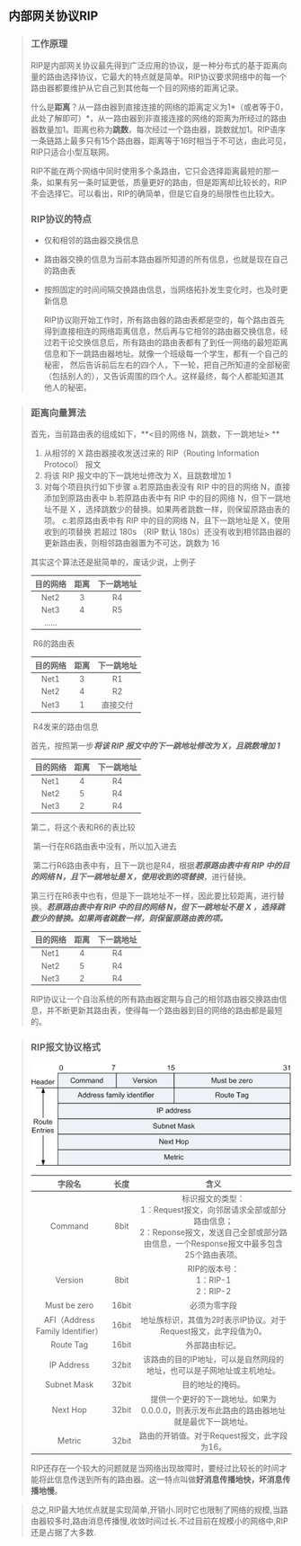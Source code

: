 ## 		内部网关协议RIP

> ### 工作原理 
> ​		RIP是内部网关协议最先得到广泛应用的协议，是一种分布式的基于距离向量的路由选择协议，它最大的特点就是简单。RIP协议要求网络中的每一个路由器都要维护从它自己到其他每一个目的网络的距离记录。
>
> ​		什么是**距离**？从一路由器到直接连接的网络的距离定义为1*（或者等于0，此处了解即可）*，从一路由器到非直接连接的网络的距离为所经过的路由器数量加1。距离也称为**跳数**，每次经过一个路由器，跳数就加1。RIP语序一条链路上最多只有15个路由器，距离等于16时相当于不可达，由此可见，RIP只适合小型互联网。
>
> ​		RIP不能在两个网络中同时使用多个条路由，它只会选择距离最短的那一条，如果有另一条时延更低，质量更好的路由，但是距离却比较长的，RIP不会选择它。可以看出，RIP的确简单，但是它自身的局限性也比较大。
>
> ###  RIP协议的特点
>
> * 仅和相邻的路由器交换信息
>
> * 路由器交换的信息为当前本路由器所知道的所有信息，也就是现在自己的路由表
>
> * 按照固定的时间间隔交换路由信息，当网络拓扑发生变化时，也及时更新信息  
>
>   ​		RIP协议刚开始工作时，所有路由器的路由表都是空的，每个路由首先得到直接相连的网络距离信息，然后再与它相邻的路由器交换信息，经过若干论交换信息后，所有路由的路由表都有了到任一网络的最短距离信息和下一跳路由器地址。就像一个班级每一个学生，都有一个自己的秘密， 然后告诉前后左右的四个人，下一轮，把自己所知道的全部秘密（包括别人的），又告诉周围的四个人。这样最终，每个人都能知道其他人的秘密。

> ### 距离向量算法
>
> 首先，当前路由表的组成如下，**<目的网络 N，跳数，下一跳地址> **
>
> 1. 从相邻的 X 路由器接收发送过来的 RIP（Routing Information Protocol） 报文
> 2. 将该 RIP 报文中的下一跳地址修改为 X，且跳数增加 1
> 3. 对每个项目执行如下步骤
> a.若原路由表没有 RIP 中的目的网络 N，直接添加到原路由表中
> b.若原路由表中有 RIP 中的目的网络 N，但下一跳地址不是 X ，选择跳数少的替换。如果两者跳数一样，则保留原路由表的项。
> c.若原路由表中有 RIP 中的目的网络 N，且下一跳地址是 X，使用收到的项替换
> 若超过 180s （RIP 默认 180s）还没有收到相邻路由器的更新路由表，则相邻路由器置为不可达，跳数为 16    
>
> 其实这个算法还是挺简单的，废话少说，上例子
>
> | 目的网络 | 距离 | 下一跳地址 |
> | :------: | :--: | :--------: |
> |   Net2   |  3   |     R4     |
> |   Net3   |  4   |     R5     |
> |  ......  |      |            |
>
> ​												                                R6的路由表
>
> 
>
> | 目的网络 | 距离 | 下一跳地址 |
> | :------: | :--: | :--------: |
> |   Net1   |  3   |     R1     |
> |   Net2   |  4   |     R2     |
> |   Net3   |  1   |  直接交付  |
>
> ​																		R4发来的路由信息
>
> 首先，按照第一步***将该 RIP 报文中的下一跳地址修改为 X，且跳数增加 1***
> 
> | 目的网络 | 距离 | 下一跳地址 |
> | :------: | :--: | :--------: |
> |   Net1   |  4   |     R4     |
> |   Net2   |  5   |     R4     |
> |   Net3   |  2   | R4 |
>
> 第二，将这个表和R6的表比较
>
> ​		第一行在R6路由表中没有，所以加入进去
>
> ​		第二行R6路由表中有，且下一跳也是R4，根据***若原路由表中有 RIP 中的目的网络 N，且下一跳地址是 X，使用收到的项替换***，进行替换。
>
> ​		第三行在R6表中也有，但是下一跳地址不一样，因此要比较距离，进行替换。***若原路由表中有 RIP 中的目的网络 N，但下一跳地址不是 X ，选择跳数少的替换。如果两者跳数一样，则保留原路由表的项。***
>
> | 目的网络 | 距离 | 下一跳地址 |
> | :------: | :--: | :--------: |
> |   Net1   |  4   |     R4     |
> |   Net2   |  5   |     R4     |
> |   Net3   |  2   | R4  |
>
> ​	RIP协议让一个自治系统的所有路由器定期与自己的相邻路由器交换路由信息，并不断更新其路由表，使得每一个路由器到目的网络的路由都是最短的。
>


> ### RIP报文协议格式
>
> <img src="https://github.com/guguchen/blog/blob/master/rip-format-rip2.png" alt="rip-format-rip2" style="zoom:150%;" />
>
> 
>
> |              字段名              | 长度  |                             含义                             |
> | :------------------------------: | :---: | :----------------------------------------------------------: |
> |             Command              | 8bit  | 标识报文的类型：<br/>     1：Request报文，向邻居请求全部或部分路由信息；<br/>     2：Reponse报文，发送自己全部或部分路由信息，一个Response报文中最多包含25个路由表项。 |
> |             Version              | 8bit  |           RIP的版本号：<br/>1：RIP-1<br/>2：RIP-2            |
> |           Must be zero           | 16bit |                         必须为零字段                         |
> | AFI（Address Family Identifier） | 16bit | 地址族标识，其值为2时表示IP协议。对于Request报文，此字段值为0。 |
> |            Route Tag             | 16bit |                        外部路由标记。                        |
> |            IP Address            | 32bit | 该路由的目的IP地址，可以是自然网段的地址，也可以是子网地址或主机地址。 |
> |           Subnet Mask            | 32bit |                       目的地址的掩码。                       |
> |             Next Hop             | 32bit | 提供一个更好的下一跳地址。如果为0.0.0.0，则表示发布此路由的路由器地址就是最优下一跳地址。 |
> |              Metric              | 32bit |         路由的开销值。对于Request报文，此字段为16。          |
>
> ​		RIP还存在一个较大的问题就是当网络出现故障时，要经过比较长的时间才能将此信息传送到所有的路由器。这一特点叫做**好消息传播地快，坏消息传播地慢**。



>	​		总之,RIP最大地优点就是实现简单,开销小.同时它也限制了网络的规模,当路由器较多时,路由消息传播慢,收敛时间过长.不过目前在规模小的网络中,RIP还是占据了大多数.










